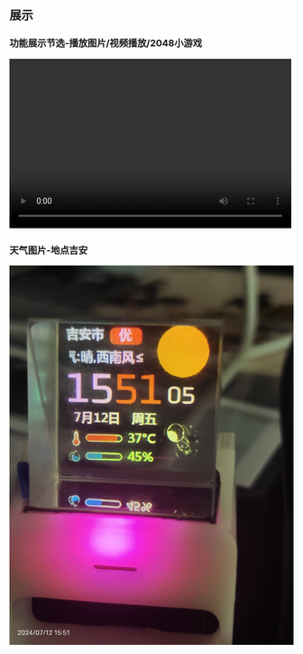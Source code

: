 









## 展示
### 功能展示节选-播放图片/视频播放/2048小游戏
<video src="show.mp4" controls="controls" width="500" height="300"></video>  

### 天气图片-地点吉安
![天气](IMG_20240712_155104.jpg)
